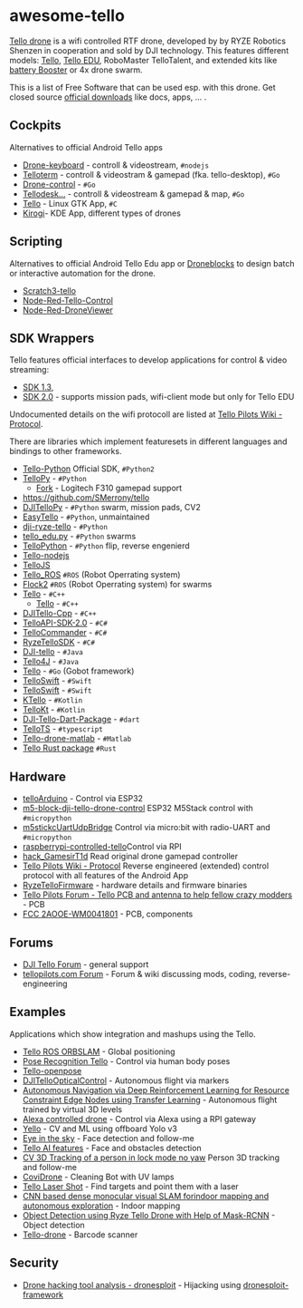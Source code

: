 # awesome-tello

[Tello drone](https://www.wikidata.org/wiki/Q105554279) is a wifi controlled RTF drone, developed by  by RYZE Robotics Shenzen in cooperation and sold by DJI technology. This features different models: [Tello](https://www.ryzerobotics.com/en/tello), [Tello EDU](https://www.ryzerobotics.com/en/tello-edu), RoboMaster TelloTalent, and extended kits like [battery Booster](https://m.dji.com/de/product/tello?vid=45701) or 4x drone swarm.

This is a list of Free Software that can be used esp. with this drone. Get closed source [official downloads](https://www.ryzerobotics.com/de/tello/downloads) like docs, apps, ... .

## Cockpits

Alternatives to official Android Tello apps

* [Drone-keyboard](https://github.com/dnomak/drone-keyboard) - controll & videostream, `#nodejs`
* [Telloterm](https://github.com/SMerrony/telloterm) - controll & videostram & gamepad (fka. tello-desktop), `#Go`
* [Drone-control](https://github.com/socketbind/drone-control/) - `#Go`
* [Tellodesk…](https://github.com/SMerrony/tellodesk) - controll & videostream & gamepad & map, `#Go`
* [Tello](https://tellopilots.com/threads/new-app-for-linux.5692/) - Linux GTK App, `#C`
* [Kirogi](https://invent.kde.org/utilities/kirogi/)- KDE App, different types of drones

## Scripting

Alternatives to official Android Tello Edu app or [Droneblocks](https://www.droneblocks.io/) to design batch or interactive automation for the drone.

* [Scratch3-tello](https://github.com/kebhr/scratch3-tello)
* [Node-Red-Tello-Control](https://github.com/johnwalicki/Node-RED-Tello-Control)
* [Node-Red-DroneViewer](https://github.com/johnwalicki/Node-RED-DroneViewer)

## SDK Wrappers

Tello features official interfaces to develop applications for control & video streaming:

* [SDK 1.3](https://terra-1-g.djicdn.com/2d4dce68897a46b19fc717f3576b7c6a/Tello%20%E7%BC%96%E7%A8%8B%E7%9B%B8%E5%85%B3/For%20Tello/Tello%20SDK%20Documentation%20EN_1.3_1122.pdf),
* [SDK 2.0](https://dl-cdn.ryzerobotics.com/downloads/Tello/Tello%20SDK%202.0%20User%20Guide.pdf) - supports mission pads, wifi-client mode but only for Tello EDU

Undocumented details on the wifi protocoll are listed at [Tello Pilots Wiki - Protocol](https://tellopilots.com/wiki/protocol/).

There are libraries which implement featuresets in different languages and bindings to other frameworks.

* [Tello-Python](https://github.com/dji-sdk/Tello-Python) Official SDK, `#Python2`
* [TelloPy](https://github.com/hanyazou/TelloPy) - `#Python`
    * [Fork](https://github.com/shortstheory/TelloPy/tree/F310/tellopy) - Logitech F310 gamepad support
* https://github.com/SMerrony/tello
* [DJITelloPy](https://github.com/damiafuentes/DJITelloPy) - `#Python` swarm, mission pads, CV2
* [EasyTello](https://github.com/Virodroid/easyTello) - `#Python`, unmaintained
* [dji-ryze-tello](https://github.com/m6c7l/dji-ryze-tello) - `#Python`
* [tello_edu.py](https://github.com/tariq86/tello_edu.py) - `#Python` swarms
* [TelloPython](https://github.com/jaqxues/TelloPython) - `#Python` flip, reverse engenierd
* [Tello-nodejs](https://github.com/jsolderitsch/tello-nodejs)
* [TelloJS](https://github.com/kanekotic/tellojs)
* [Tello_ROS](https://github.com/clydemcqueen/tello_ros) `#ROS` (Robot Operrating system)
* [Flock2](https://github.com/clydemcqueen/flock2) `#ROS` (Robot Operrating system) for swarms
* [Tello](https://github.com/vss2sn/tello) - `#C++`
    * [Tello](https://github.com/LucaRitz/tello) - `#C++`
* [DJITello-Cpp](https://github.com/shalinirago/DJITello-Cpp) - `#C++`
* [TelloAPI-SDK-2.0](https://github.com/marklauter/TelloAPI-SDK-2.0) - `#C#`
* [TelloCommander](https://github.com/davewalker5/TelloCommander) - `#C#`
* [RyzeTelloSDK](https://github.com/Eloncase/RyzeTelloSDK) - `#C#`
* [DJI-tello](https://github.com/grofattila/dji-tello) - `#Java`
* [Tello4J](https://github.com/FriwiDev/Tello4J) - `#Java`
* [Tello](https://github.com/muety/tello) - `#Go` (Gobot framework)
* [TelloSwift](https://github.com/liuxuan30/TelloSwift) - `#Swift`
* [TelloSwift](https://github.com/tranchis/TelloSwift) - `#Swift`
* [KTello](https://github.com/ivanocj/ktello) - `#Kotlin`
* [TelloKt](https://github.com/JakeJMattson/TelloKt) - `#Kotlin`
* [DJI-Tello-Dart-Package](https://github.com/mateustoin/DJI-Tello-Dart-Package) - `#dart`
* [TelloTS](https://github.com/siokas/tellots) - `#typescript`
* [Tello-drone-matlab](https://ww2.mathworks.cn/hardware-support/tello-drone-matlab.html) - `#Matlab`
* [Tello Rust package](https://docs.rs/tello/0.3.0/tello/) `#Rust`


## Hardware

* [telloArduino](https://github.com/akshayvernekar/telloArduino) - Control via ESP32
* [m5-block-dji-tello-drone-control](https://www.hackster.io/gperrella/m5-block-dji-tello-drone-control-c2646f) ESP32 M5Stack control with `#micropython`
* [m5stickcUartUdpBridge](https://github.com/EiichiroIto/m5stickcUartUdpBridge) Control via micro:bit with radio-UART and `#micropython`
* [raspberrypi-controlled-tello](https://github.com/erviveksoni/raspberrypi-controlled-tello )Control via RPI
* [hack_GamesirT1d](https://github.com/Diallomm/hack_GamesirT1d) Read original drone gamepad controller
* [Tello Pilots Wiki - Protocol](https://tellopilots.com/wiki/protocol/) Reverse engineered (extended) control protocol with all features of the Android App
* [RyzeTelloFirmware](https://github.com/MrJabu/RyzeTelloFirmware) - hardware details and firmware binaries
* [Tello Pilots Forum - Tello PCB and antenna to help fellow crazy modders](https://tellopilots.com/threads/tello-pcb-and-antenna-reference-to-help-fellow-crazy-modders.2985/) - PCB
* [FCC 2AOOE-WM0041801](https://fccid.io/2AOOE-WM0041801/Internal-Photos/Internal-Photos-3731020) - PCB, components

## Forums

* [DJI Tello Forum](https://forum.dji.com/forum-127-1.html) - general support
* [tellopilots.com Forum](https://tellopilots.com) - Forum & wiki discussing mods, coding, reverse-engineering

## Examples

Applications which show integration and mashups using the Tello.

* [Tello ROS ORBSLAM](https://github.com/tau-adl/Tello_ROS_ORBSLAM) - Global positioning
* [Pose Recognition Tello](https://github.com/houdinisparks/pose_recognition_tello) - Control via human body poses
* [Tello-openpose](https://github.com/geaxgx/tello-openpose)
* [DJITelloOpticalControl](https://github.com/TamasSzepessy/DJITelloOpticalControl) - Autonomous flight via markers
* [Autonomous Navigation via Deep Reinforcement Learning for Resource Constraint Edge Nodes using Transfer Learning](https://arxiv.org/pdf/1910.05547.pdf) - Autonomous flight trained by virtual 3D levels
* [Alexa controlled drone](https://github.com/erviveksoni/alexa-controlled-drone) - Control via Alexa using a RPI gateway
* [Yello](https://github.com/adriacabeza/Yello) - CV and ML using offboard Yolo v3
* [Eye in the sky](https://github.com/sushansapaliga/Eye-In-The-Sky) - Face detection and follow-me
* [Tello AI features](https://github.com/carlo98/tello-ai-features) - Face and obstacles detection
* [CV 3D Tracking of a person in lock mode no yaw](https://tellopilots.com/threads/computer-vision-3d-tracking-of-a-person-in-lock-mode-no-yaw.4330/) Person 3D tracking and follow-me
* [CoviDrone](https://github.com/altaga/CoviDrone) - Cleaning Bot with UV lamps
* [Tello Laser Shot](https://github.com/Keleas/Tello_Laser_Shot) - Find targets and point them with a laser
* [CNN based dense monocular visual SLAM forindoor mapping and autonomous exploration](http://essay.utwente.nl/81420/1/__ad.utwente.nl_Org_BA_Bibliotheek_Documentfiles_Afstudeerverslagen_Nieuw_Master%20Thesis%20Anne%20Steenbeek.pdf) - Indoor mapping
* [Object Detection using Ryze Tello Drone with Help of Mask-RCNN](https://www.researchgate.net/publication/340887697_Object_Detection_using_Ryze_Tello_Drone_with_Help_of_Mask-RCNN) - Object detection
* [Tello-drone](https://github.com/yushulx/tello-drone) - Barcode scanner

## Security

* [Drone hacking tool analysis - dronesploit](https://dronesec.com/blogs/articles/drone-hacking-tool-analysis-dronesploit) - Hijacking using [dronesploit-framework](https://github.com/dhondta/dronesploit)

